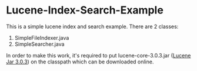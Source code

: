 Lucene-Index-Search-Example
===========================

This is a simple lucene index and search example.  There are 2 classes:  

1. SimpleFileIndexer.java
2. SimpleSearcher.java

In order to make this work, it's required to put lucene-core-3.0.3.jar (<a href="http://grepcode.com/snapshot/repo1.maven.org/maven2/org.apache.lucene/lucene-core/3.0.3">Lucene Jar 3.0.3</a>) on the classpath which can be downloaded online.
